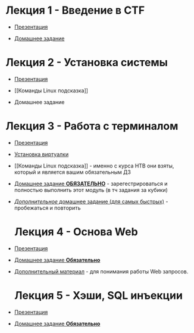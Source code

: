 # Лекция 1 - Введение в CTF
- [Презентация](https://1drv.ms/p/s!AjRWbQOSLgJWwS7Nr1Ui2XapWbjO?e=gBULmr)

- [Домашнее задание](https://t.me/c/1912608428/1/370)

# Лекция 2 - Установка системы 
- [Презентация](https://1drv.ms/p/s!AjRWbQOSLgJWwUPZRCW0FVYpFIq3?e=OPvOoF)

- [[Команды Linux подсказка]]

- Домашнее задание

# Лекция 3 - Работа с терминалом
- [Презентация](https://1drv.ms/p/s!AsA_8UQbp_fKtCsIrtWYX4NMylJz?e=BOUCnx)

- [Установка виртуалки](https://t.me/c/1912608428/2/864)

- [[Команды Linux подсказка]] - именно с курса HTB они взяты, который и является вашим обязательным ДЗ

- [Домашнее задание **ОБЯЗАТЕЛЬНО**](https://academy.hackthebox.com/module/details/18) - зарегестрироваться и полностью выполнить этот модуль (в тч задания за кубики)

- [*Дополнительное* домашнее задание (для самых быстрых)](https://t.me/c/1912608428/650/653) - пробежаться и повторить

  # Лекция 4 - Основа Web
- [Презентация](https://1drv.ms/p/s!AsA_8UQbp_fKtDm3BoW1Xp71rMw_)

- [Домашнее задание **Обязательно**](http://94.241.143.236/register)

- [Дополнительный материал](https://academy.hackthebox.com/module/details/18) - для понимания работы Web запросов.

  # Лекция 5 - Хэши, SQL инъекции
- [Презентация](https://1drv.ms/p/s!AjRWbQOSLgJWwX4i6ADoFS74ntyk?e=fEciIv)

- [Домашнее задание **Обязательно**](https://academy.hackthebox.com/module/details/33)
